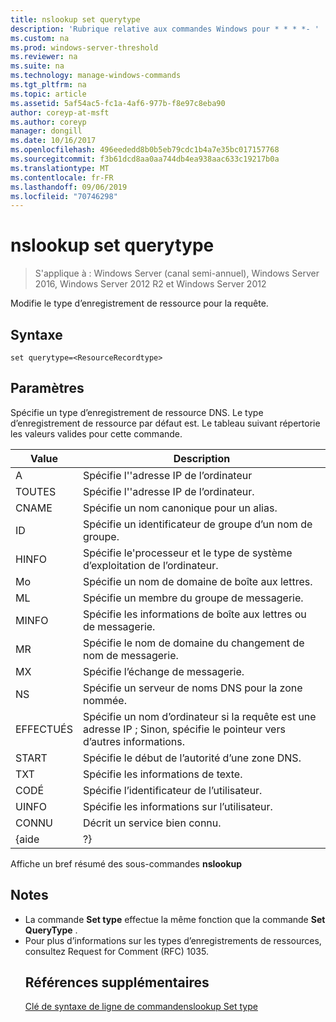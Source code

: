 ```yaml
---
title: nslookup set querytype
description: 'Rubrique relative aux commandes Windows pour * * * *- '
ms.custom: na
ms.prod: windows-server-threshold
ms.reviewer: na
ms.suite: na
ms.technology: manage-windows-commands
ms.tgt_pltfrm: na
ms.topic: article
ms.assetid: 5af54ac5-fc1a-4af6-977b-f8e97c8eba90
author: coreyp-at-msft
ms.author: coreyp
manager: dongill
ms.date: 10/16/2017
ms.openlocfilehash: 496eededd8b0b5eb79cdc1b4a7e35bc017157768
ms.sourcegitcommit: f3b61dcd8aa0aa744db4ea938aac633c19217b0a
ms.translationtype: MT
ms.contentlocale: fr-FR
ms.lasthandoff: 09/06/2019
ms.locfileid: "70746298"
---
```

# <a name="nslookup-set-querytype"></a>nslookup set querytype

>S'applique à : Windows Server (canal semi-annuel), Windows Server 2016, Windows Server 2012 R2 et Windows Server 2012

Modifie le type d’enregistrement de ressource pour la requête.
## <a name="syntax"></a>Syntaxe
```
set querytype=<ResourceRecordtype>
```
## <a name="parameters"></a>Paramètres
<ResourceRecordtype>Spécifie un type d’enregistrement de ressource DNS. Le type d’enregistrement de ressource par défaut est. Le tableau suivant répertorie les valeurs valides pour cette commande.

| Value |                                                   Description                                                   |
|-------|-----------------------------------------------------------------------------------------------------------------|
|   A   |                                      Spécifie l'&#39;adresse IP de l’ordinateur                                      |
|  TOUTES  |                                     Spécifie l'&#39;adresse IP de l’ordinateur.                                      |
| CNAME |                                    Spécifie un nom canonique pour un alias.                                     |
|  ID  |                                  Spécifie un identificateur de groupe d’un nom de groupe.                                  |
| HINFO |                          Spécifie le&#39;processeur et le type de système d’exploitation de l’ordinateur.                           |
|  Mo   |                                        Spécifie un nom de domaine de boîte aux lettres.                                         |
|  ML   |                                         Spécifie un membre du groupe de messagerie.                                          |
| MINFO |                                   Spécifie les informations de boîte aux lettres ou de messagerie.                                   |
|  MR   |                                     Spécifie le nom de domaine du changement de nom de messagerie.                                      |
|  MX   |                                          Spécifie l’échange de messagerie.                                          |
|  NS   |                                 Spécifie un serveur de noms DNS pour la zone nommée.                                 |
|  EFFECTUÉS  | Spécifie un nom d’ordinateur si la requête est une adresse IP ; Sinon, spécifie le pointeur vers d’autres informations. |
|  START  |                                Spécifie le début de l’autorité d’une zone DNS.                                 |
|  TXT  |                                         Spécifie les informations de texte.                                         |
|  CODÉ  |                                         Spécifie l’identificateur de l’utilisateur.                                          |
| UINFO |                                         Spécifie les informations sur l’utilisateur.                                         |
|  CONNU  |                                         Décrit un service bien connu.                                         |
| {aide |                                                       ?}                                                        |

Affiche un bref résumé des sous-commandes <strong>nslookup</strong>
## <a name="remarks"></a>Notes
- La commande <strong>Set type</strong> effectue la même fonction que la commande <strong>Set QueryType</strong> .
- Pour plus d’informations sur les types d’enregistrements de ressources, consultez Request for Comment (RFC) 1035.
  ## <a name="additional-references"></a>Références supplémentaires
  <a href="command-line-syntax-key.md" data-raw-source="[Command-Line Syntax Key](command-line-syntax-key.md)">Clé de syntaxe de ligne de commande</a><a href="nslookup-set-type.md" data-raw-source="[nslookup set type](nslookup-set-type.md)">nslookup Set type</a> 
  
